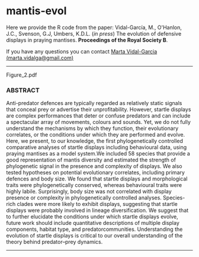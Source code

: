 # mantis-evol

Here we provide the R code from the paper: Vidal-García, M., O'Hanlon, J.C., Svenson, G.J, Umbers, K.D.L. (*in press*) The evolution of defensive displays in praying mantises. **Proceedings of the Royal Society B**.

If you have any questions you can contact [Marta Vidal-Garcia (marta.vidalga@gmail.com)](marta.vidalga@gmail.com)

***

Figure_2.pdf

### **ABSTRACT**

Anti-predator defences are typically regarded as relatively static signals that
conceal prey or advertise their unprofitability. However, startle displays are
complex performances that deter or confuse predators and can include a spectacular
array of movements, colours and sounds. Yet, we do not fully
understand the mechanisms by which they function, their evolutionary correlates,
or the conditions under which they are performed and evolve. Here, we
present, to our knowledge, the first phylogenetically controlled comparative
analyses of startle displays including behavioural data, using praying mantises
as a model system.We included 58 species that provide a good representation
of mantis diversity and estimated the strength of phylogenetic signal in the
presence and complexity of displays. We also tested hypotheses on potential
evolutionary correlates, including primary defences and body size. We
found that startle displays and morphological traits were phylogenetically
conserved, whereas behavioural traits were highly labile. Surprisingly, body
size was not correlated with display presence or complexity in phylogenetically
controlled analyses. Species-rich clades were more likely to exhibit
displays, suggesting that startle displays were probably involved in lineage
diversification. We suggest that to further elucidate the conditions under
which startle displays evolve, future work should include quantitative descriptions
of multiple display components, habitat type, and predatorcommunities.
Understanding the evolution of startle displays is critical to our overall
understanding of the theory behind predator–prey dynamics.

***